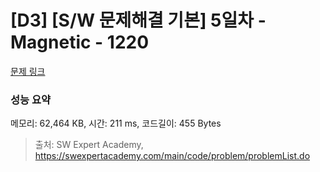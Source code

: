 # [D3] [S/W 문제해결 기본] 5일차 - Magnetic - 1220 

[문제 링크](https://swexpertacademy.com/main/code/problem/problemDetail.do?contestProbId=AV14hwZqABsCFAYD) 

### 성능 요약

메모리: 62,464 KB, 시간: 211 ms, 코드길이: 455 Bytes



> 출처: SW Expert Academy, https://swexpertacademy.com/main/code/problem/problemList.do